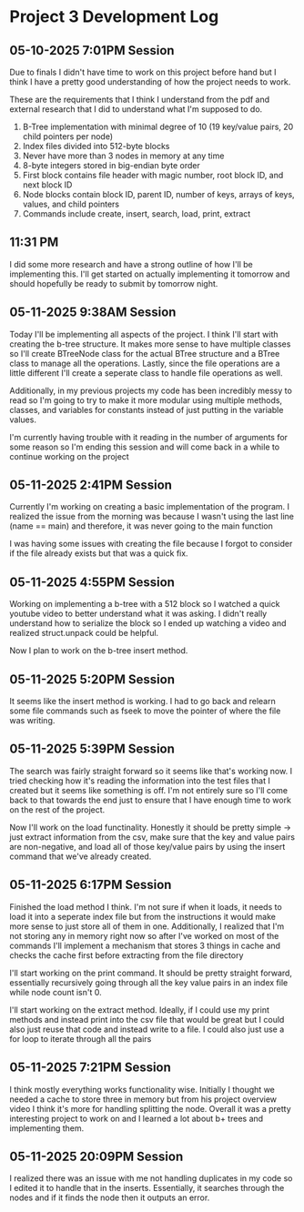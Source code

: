 # Project 3 Development Log

## **05-10-2025 7:01PM Session**
Due to finals I didn't have time to work on this project before hand but I think 
I have a pretty good understanding of how the project needs to work. 

These are the requirements that I think I understand from the pdf and external research that I did 
to understand what I'm supposed to do. 
1. B-Tree implementation with minimal degree of 10 
(19 key/value pairs, 20 child pointers per node)
2. Index files divided into 512-byte blocks
3. Never have more than 3 nodes in memory at any time
4. 8-byte integers stored in big-endian byte order
5. First block contains file header with magic number, root block ID, and next block ID
6. Node blocks contain block ID, parent ID, number of keys, arrays of keys, values, and child pointers
7. Commands include create, insert, search, load, print, extract

## 11:31 PM 
I did some more research and have a strong outline of how I'll be implementing this. I'll get started on 
actually implementing it tomorrow and should hopefully be ready to submit by tomorrow night.

## **05-11-2025 9:38AM Session**
Today I'll be implementing all aspects of the project. I think I'll start with creating the b-tree structure. 
It makes more sense to have multiple classes so I'll create BTreeNode class for the actual 
BTree structure and a BTree class to manage all the operations. Lastly, since the file operations 
are a little different I'll create a seperate class to handle file operations as well. 

Additionally, in my previous projects my code has been incredibly messy to read so I'm going to try to make it 
more modular using multiple methods, classes, and variables for constants instead of 
just putting in the variable values. 

I'm currently having trouble with it reading in the number of arguments for some reason so I'm ending this session and will come
back in a while to continue working on the project 

## **05-11-2025 2:41PM Session**
Currently I'm working on creating a basic implementation of the program. I realized 
the issue from the morning was because I wasn't using the last line (name == main) and 
therefore, it was never going to the main function 

I was having some issues with creating the file because I forgot to consider if the file already 
exists but that was a quick fix. 

## **05-11-2025 4:55PM Session**
Working on implementing a b-tree with a 512 block so I watched a quick youtube video 
to better understand what it was asking. I didn't really understand how to serialize the block so I ended 
up watching a video and realized struct.unpack could be helpful. 

Now I plan to work on the b-tree insert method. 

## **05-11-2025 5:20PM Session**
It seems like the insert method is working. I had to go back and relearn some file commands such as fseek to move 
the pointer of where the file was writing. 


## **05-11-2025 5:39PM Session**

The search was fairly straight forward so it seems like that's working now. I tried checking how it's 
reading the information into the test files that I created but it seems like something is off. I'm not entirely 
sure so I'll come back to that towards the end just to ensure that I have enough time to work on the rest of the 
project.

Now I'll work on the load functinality. Honestly it should be pretty simple -> just extract information from the 
csv, make sure that the key and value pairs are non-negative, and load all of those key/value pairs by using 
the insert command that we've already created. 

## **05-11-2025 6:17PM Session**
Finished the load method I think. I'm not sure if when it loads, it needs to load it into a seperate index file 
but from the instructions it would make more sense to just store all of them in one. Additionally, I realized that I'm 
not storing any in memory right now so after I've worked on most of the commands I'll implement a mechanism 
that stores 3 things in cache and checks the cache first before extracting from the file directory 

I'll start working on the print command. It should be pretty straight forward, essentially recursively 
going through all the key value pairs in an index file while node count isn't 0. 

I'll start working on the extract method. Ideally, if I could use my print methods and instead print into the csv file that 
would be great but I could also just reuse that code and instead write to a file. I could also just use 
a for loop to iterate through all the pairs 

## **05-11-2025 7:21PM Session**
I think mostly everything works functionality wise. Initially I thought we needed a cache to store three in memory but 
from his project overview video I think it's more for handling splitting the node. Overall it was a pretty interesting project 
to work on and I learned a lot about b+ trees and implementing them. 


## **05-11-2025 20:09PM Session**
I realized there was an issue with me not handling duplicates in my code so I edited it to handle that in the inserts. Essentially, 
it searches through the nodes and if it finds the node then it outputs an error. 